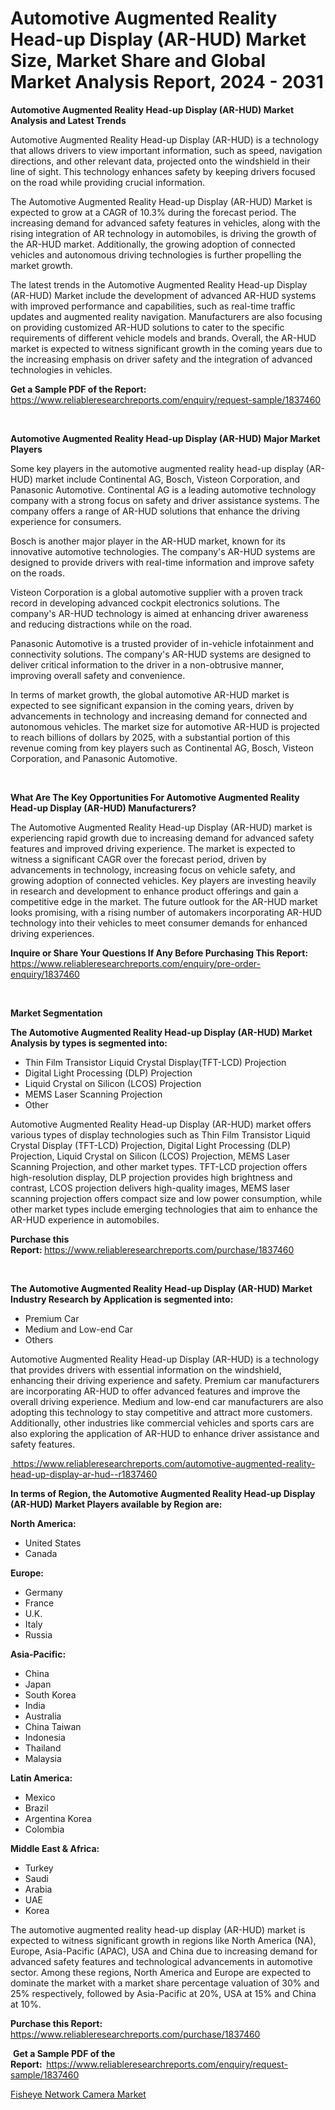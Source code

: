 <p><h1>Automotive Augmented Reality Head-up Display (AR-HUD) Market Size, Market Share and Global Market Analysis Report, 2024 - 2031</h1></p><p><strong>Automotive Augmented Reality Head-up Display (AR-HUD) Market Analysis and Latest Trends</strong></p>
<p><p>Automotive Augmented Reality Head-up Display (AR-HUD) is a technology that allows drivers to view important information, such as speed, navigation directions, and other relevant data, projected onto the windshield in their line of sight. This technology enhances safety by keeping drivers focused on the road while providing crucial information.</p><p>The Automotive Augmented Reality Head-up Display (AR-HUD) Market is expected to grow at a CAGR of 10.3% during the forecast period. The increasing demand for advanced safety features in vehicles, along with the rising integration of AR technology in automobiles, is driving the growth of the AR-HUD market. Additionally, the growing adoption of connected vehicles and autonomous driving technologies is further propelling the market growth.</p><p>The latest trends in the Automotive Augmented Reality Head-up Display (AR-HUD) Market include the development of advanced AR-HUD systems with improved performance and capabilities, such as real-time traffic updates and augmented reality navigation. Manufacturers are also focusing on providing customized AR-HUD solutions to cater to the specific requirements of different vehicle models and brands. Overall, the AR-HUD market is expected to witness significant growth in the coming years due to the increasing emphasis on driver safety and the integration of advanced technologies in vehicles.</p></p>
<p><strong>Get a Sample PDF of the Report:&nbsp;</strong> <a href="https://www.reliableresearchreports.com/enquiry/request-sample/1837460">https://www.reliableresearchreports.com/enquiry/request-sample/1837460</a></p>
<p>&nbsp;</p>
<p><strong>Automotive Augmented Reality Head-up Display (AR-HUD) Major Market Players</strong></p>
<p><p>Some key players in the automotive augmented reality head-up display (AR-HUD) market include Continental AG, Bosch, Visteon Corporation, and Panasonic Automotive. Continental AG is a leading automotive technology company with a strong focus on safety and driver assistance systems. The company offers a range of AR-HUD solutions that enhance the driving experience for consumers.</p><p>Bosch is another major player in the AR-HUD market, known for its innovative automotive technologies. The company's AR-HUD systems are designed to provide drivers with real-time information and improve safety on the roads.</p><p>Visteon Corporation is a global automotive supplier with a proven track record in developing advanced cockpit electronics solutions. The company's AR-HUD technology is aimed at enhancing driver awareness and reducing distractions while on the road.</p><p>Panasonic Automotive is a trusted provider of in-vehicle infotainment and connectivity solutions. The company's AR-HUD systems are designed to deliver critical information to the driver in a non-obtrusive manner, improving overall safety and convenience.</p><p>In terms of market growth, the global automotive AR-HUD market is expected to see significant expansion in the coming years, driven by advancements in technology and increasing demand for connected and autonomous vehicles. The market size for automotive AR-HUD is projected to reach billions of dollars by 2025, with a substantial portion of this revenue coming from key players such as Continental AG, Bosch, Visteon Corporation, and Panasonic Automotive.</p></p>
<p>&nbsp;</p>
<p><strong>What Are The Key Opportunities For Automotive Augmented Reality Head-up Display (AR-HUD) Manufacturers?</strong></p>
<p><p>The Automotive Augmented Reality Head-up Display (AR-HUD) market is experiencing rapid growth due to increasing demand for advanced safety features and improved driving experience. The market is expected to witness a significant CAGR over the forecast period, driven by advancements in technology, increasing focus on vehicle safety, and growing adoption of connected vehicles. Key players are investing heavily in research and development to enhance product offerings and gain a competitive edge in the market. The future outlook for the AR-HUD market looks promising, with a rising number of automakers incorporating AR-HUD technology into their vehicles to meet consumer demands for enhanced driving experiences.</p></p>
<p><strong>Inquire or Share Your Questions If Any Before Purchasing This Report:</strong> <a href="https://www.reliableresearchreports.com/enquiry/pre-order-enquiry/1837460">https://www.reliableresearchreports.com/enquiry/pre-order-enquiry/1837460</a></p>
<p>&nbsp;</p>
<p><strong>Market Segmentation</strong></p>
<p><strong>The Automotive Augmented Reality Head-up Display (AR-HUD) Market Analysis by types is segmented into:</strong></p>
<p><ul><li>Thin Film Transistor Liquid Crystal Display(TFT-LCD) Projection</li><li>Digital Light Processing (DLP) Projection</li><li>Liquid Crystal on Silicon (LCOS) Projection</li><li>MEMS Laser Scanning Projection</li><li>Other</li></ul></p>
<p><p>Automotive Augmented Reality Head-up Display (AR-HUD) market offers various types of display technologies such as Thin Film Transistor Liquid Crystal Display (TFT-LCD) Projection, Digital Light Processing (DLP) Projection, Liquid Crystal on Silicon (LCOS) Projection, MEMS Laser Scanning Projection, and other market types. TFT-LCD projection offers high-resolution display, DLP projection provides high brightness and contrast, LCOS projection delivers high-quality images, MEMS laser scanning projection offers compact size and low power consumption, while other market types include emerging technologies that aim to enhance the AR-HUD experience in automobiles.</p></p>
<p><strong>Purchase this Report:&nbsp;</strong><a href="https://www.reliableresearchreports.com/purchase/1837460">https://www.reliableresearchreports.com/purchase/1837460</a></p>
<p>&nbsp;</p>
<p><strong>The Automotive Augmented Reality Head-up Display (AR-HUD) Market Industry Research by Application is segmented into:</strong></p>
<p><ul><li>Premium Car</li><li>Medium and Low-end Car</li><li>Others</li></ul></p>
<p><p>Automotive Augmented Reality Head-up Display (AR-HUD) is a technology that provides drivers with essential information on the windshield, enhancing their driving experience and safety. Premium car manufacturers are incorporating AR-HUD to offer advanced features and improve the overall driving experience. Medium and low-end car manufacturers are also adopting this technology to stay competitive and attract more customers. Additionally, other industries like commercial vehicles and sports cars are also exploring the application of AR-HUD to enhance driver assistance and safety features.</p></p>
<p><a href="https://www.reliableresearchreports.com/automotive-augmented-reality-head-up-display-ar-hud--r1837460">&nbsp;https://www.reliableresearchreports.com/automotive-augmented-reality-head-up-display-ar-hud--r1837460</a></p>
<p><strong>In terms of Region, the Automotive Augmented Reality Head-up Display (AR-HUD) Market Players available by Region are:</strong></p>
<p>
    <p> <strong> North America: </strong>
        <ul>
            <li>United States</li>
            <li>Canada</li>
        </ul>
        </p> 
    <p> <strong> Europe: </strong>
        <ul>
            <li>Germany</li>
            <li>France</li>
            <li>U.K.</li>
            <li>Italy</li>
            <li>Russia</li>
        </ul>
        </p> 
    <p> <strong> Asia-Pacific: </strong>
        <ul>
            <li>China</li>
            <li>Japan</li>
            <li>South Korea</li>
            <li>India</li>
            <li>Australia</li>
            <li>China Taiwan</li>
            <li>Indonesia</li>
            <li>Thailand</li>
            <li>Malaysia</li>
        </ul>
        </p> 
    <p> <strong> Latin America: </strong>
        <ul>
            <li>Mexico</li>
            <li>Brazil</li>
            <li>Argentina Korea</li>
            <li>Colombia</li>
        </ul>
        </p> 
    <p> <strong> Middle East & Africa: </strong>
        <ul>
            <li>Turkey</li>
            <li>Saudi</li>
            <li>Arabia</li>
            <li>UAE</li>
            <li>Korea</li>
        </ul>
    </p>
    </p>
<p><p>The automotive augmented reality head-up display (AR-HUD) market is expected to witness significant growth in regions like North America (NA), Europe, Asia-Pacific (APAC), USA and China due to increasing demand for advanced safety features and technological advancements in automotive sector. Among these regions, North America and Europe are expected to dominate the market with a market share percentage valuation of 30% and 25% respectively, followed by Asia-Pacific at 20%, USA at 15% and China at 10%.</p></p>
<p><strong>Purchase this Report: </strong><a href="https://www.reliableresearchreports.com/purchase/1837460">https://www.reliableresearchreports.com/purchase/1837460</a></p>
<p>&nbsp;<strong>Get a Sample PDF of the Report:&nbsp;&nbsp;</strong><a href="https://www.reliableresearchreports.com/enquiry/request-sample/1837460">https://www.reliableresearchreports.com/enquiry/request-sample/1837460</a></p>
<p><strong></strong></p>
<p><p><a href="https://github.com/aafbctfl75/Market-Research-Report-List-1/blob/main/fisheye-network-camera-market.md">Fisheye Network Camera Market</a></p></p>
